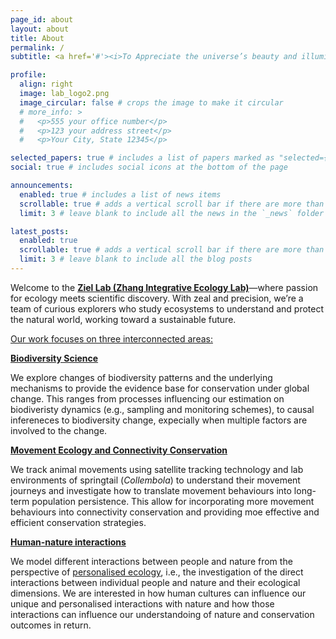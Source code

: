 ```yaml
---
page_id: about
layout: about
title: About
permalink: /
subtitle: <a href='#'><i>To Appreciate the universe’s beauty and illuminate the truths underlying.<i></a>

profile:
  align: right
  image: lab_logo2.png
  image_circular: false # crops the image to make it circular
  # more_info: >
  #   <p>555 your office number</p>
  #   <p>123 your address street</p>
  #   <p>Your City, State 12345</p>

selected_papers: true # includes a list of papers marked as "selected={true}"
social: true # includes social icons at the bottom of the page

announcements:
  enabled: true # includes a list of news items
  scrollable: true # adds a vertical scroll bar if there are more than 3 news items
  limit: 3 # leave blank to include all the news in the `_news` folder

latest_posts:
  enabled: true
  scrollable: true # adds a vertical scroll bar if there are more than 3 new posts items
  limit: 3 # leave blank to include all the blog posts
---
```


Welcome to the **[Ziel Lab (Zhang Integrative Ecology Lab)](/)**—where passion for ecology meets scientific discovery. With zeal and precision, we’re a team of curious explorers who study ecosystems to understand and protect the natural world, working toward a sustainable future.

<ins>Our work focuses on three interconnected areas:</ins>

**[Biodiversity Science](/)**

We explore changes of biodiversity patterns and the underlying mechanisms to provide the evidence base for conservation under global change. This ranges from processes influencing our estimation on biodiveristy dynamics (e.g., sampling and monitoring schemes), to causal infereneces to biodiversity change, expecially when multiple factors are involved to the change.

**[Movement Ecology and Connectivity Conservation](/)**

We track animal movements using satellite tracking technology and lab environments of springtail (*Collembola*) to understand their movement journeys and investigate how to translate movement behaviours into long-term population persistence. This allow for incorporating more movement behaviours into connectivity conservation and providing moe effective and efficient conservation strategies.

**[Human-nature interactions](/)**

We model different interactions between people and nature from the perspective of [personalised ecology](https://doi.org/10.1016/j.tree.2018.09.012), i.e., the investigation of the direct interactions between individual people and nature and their ecological dimensions. We are interested in how human cultures can influence our unique and personalised interactions with nature and how those interactions can influence our understandoing of nature and conservation outcomes in return.
